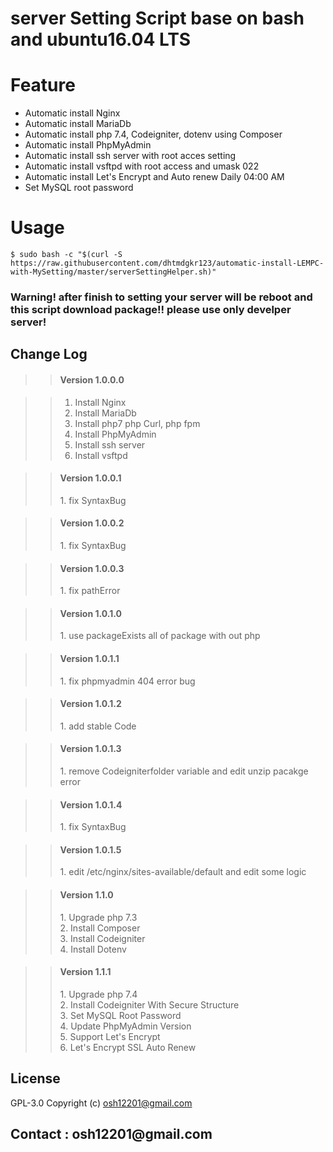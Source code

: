 server Setting Script base on bash and ubuntu16.04 LTS
=

Feature
=
+ Automatic install Nginx <br />
+ Automatic install MariaDb <br />
+ Automatic install php 7.4, Codeigniter, dotenv using Composer<br />
+ Automatic install PhpMyAdmin<br />
+ Automatic install ssh server with root acces setting<br />
+ Automatic install vsftpd with root access and umask 022<br />
+ Automatic install Let's Encrypt and Auto renew Daily 04:00 AM <br />
+ Set MySQL root password <br />

Usage
=
`
$ sudo bash -c "$(curl -S https://raw.githubusercontent.com/dhtmdgkr123/automatic-install-LEMPC-with-MySetting/master/serverSettingHelper.sh)"
`
### Warning! after finish to setting your server will be reboot and this script download package!! please use only develper server!

<h2>Change Log</h2>

>><h4>Version 1.0.0.0</h5>

>>1. Install Nginx<br />
>>1. Install MariaDb<br />
>>1. Install php7 php Curl, php fpm<br />
>>1. Install PhpMyAdmin<br />
>>1. Install ssh server<br />
>>1. Install vsftpd<br />

>><h4>Version 1.0.0.1</h4>
>>1. fix SyntaxBug<br />

>><h4>Version 1.0.0.2</h4>
>>1. fix SyntaxBug<br />

>><h4>Version 1.0.0.3</h4>
>>1. fix pathError<br />

>><h4>Version 1.0.1.0</h4>
>>1. use packageExists all of package with out php<br />

>><h4>Version 1.0.1.1</h4>
>>1. fix phpmyadmin 404 error bug<br />

>><h4>Version 1.0.1.2</h4>
>>1. add stable Code<br />

>><h4>Version 1.0.1.3</h4>
>>1. remove Codeigniterfolder variable and edit unzip pacakge error<br />

>><h4>Version 1.0.1.4</h4>
>>1. fix SyntaxBug<br />

>><h4>Version 1.0.1.5</h4>
>>1. edit /etc/nginx/sites-available/default and edit some logic<br />

>><h4>Version 1.1.0</h4>
>>1. Upgrade php 7.3<br />
>>2. Install Composer<br />
>>3. Install Codeigniter<br />
>>4. Install Dotenv<br />

>><h4>Version 1.1.1</h4>
>>1. Upgrade php 7.4<br />
>>2. Install Codeigniter With Secure Structure<br />
>>3. Set MySQL Root Password<br />
>>4. Update PhpMyAdmin Version<br />
>>5. Support Let's Encrypt<br />
>>6. Let's Encrypt SSL Auto Renew<br />

License
-
GPL-3.0 Copyright (c) osh12201@gmail.com


<h2>Contact : osh12201@gmail.com</h2>   
